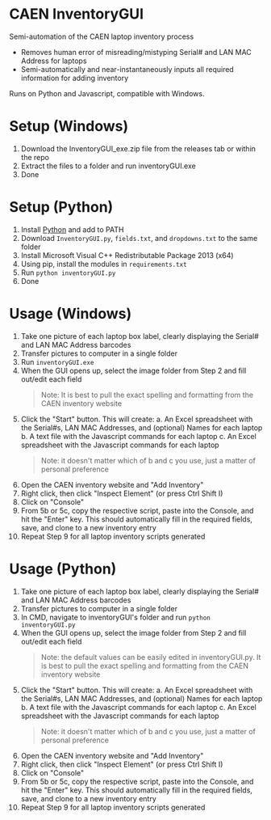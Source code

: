 
# CAEN InventoryGUI
Semi-automation of the CAEN laptop inventory process

* Removes human error of misreading/mistyping Serial# and LAN MAC Address for laptops
* Semi-automatically and near-instantaneously inputs all required information for adding inventory

Runs on Python and Javascript, compatible with Windows.

# Setup (Windows)
1. Download the InventoryGUI_exe.zip file from the releases tab or within the repo
2. Extract the files to a folder and run inventoryGUI.exe
3. Done

# Setup (Python)
1. Install [Python](https://www.python.org/downloads/) and add to PATH
2. Download ```InventoryGUI.py```, ```fields.txt```, and ```dropdowns.txt``` to the same folder
3. Install Microsoft Visual C++ Redistributable Package 2013 (x64)
4. Using pip, install the modules in ```requirements.txt```
5. Run ```python inventoryGUI.py```
6. Done

# Usage (Windows)
1. Take one picture of each laptop box label, clearly displaying the Serial# and LAN MAC Address barcodes
2. Transfer pictures to computer in a single folder
3. Run ```inventoryGUI.exe```
4. When the GUI opens up, select the image folder from Step 2 and fill out/edit each field
	> Note: It is best to pull the exact spelling and formatting from the CAEN inventory website
5. Click the "Start" button. This will create:
	a. An Excel spreadsheet with the Serial#s, LAN MAC Addresses, and (optional) Names for each laptop
	b. A text file with the Javascript commands for each laptop
	c. An Excel spreadsheet with the Javascript commands for each laptop
	> Note: it doesn't matter which of b and c you use, just a matter of personal preference
6. Open the CAEN inventory website and "Add Inventory"
7. Right click, then click "Inspect Element" (or press Ctrl Shift I)
8. Click on "Console"
9. From 5b or 5c, copy the respective script, paste into the Console, and hit the "Enter" key. This should automatically fill in the required fields, save, and clone to a new inventory entry
10. Repeat Step 9 for all laptop inventory scripts generated

# Usage (Python)
1. Take one picture of each laptop box label, clearly displaying the Serial# and LAN MAC Address barcodes
2. Transfer pictures to computer in a single folder
3. In CMD, navigate to inventoryGUI's folder and run ```python inventoryGUI.py```
4. When the GUI opens up, select the image folder from Step 2 and fill out/edit each field
	> Note: the default values can be easily edited in inventoryGUI.py. It is best to pull the exact spelling and formatting from the CAEN inventory website
5. Click the "Start" button. This will create:
	a. An Excel spreadsheet with the Serial#s, LAN MAC Addresses, and (optional) Names for each laptop
	b. A text file with the Javascript commands for each laptop
	c. An Excel spreadsheet with the Javascript commands for each laptop
	> Note: it doesn't matter which of b and c you use, just a matter of personal preference
6. Open the CAEN inventory website and "Add Inventory"
7. Right click, then click "Inspect Element" (or press Ctrl Shift I)
8. Click on "Console"
9. From 5b or 5c, copy the respective script, paste into the Console, and hit the "Enter" key. This should automatically fill in the required fields, save, and clone to a new inventory entry
10. Repeat Step 9 for all laptop inventory scripts generated